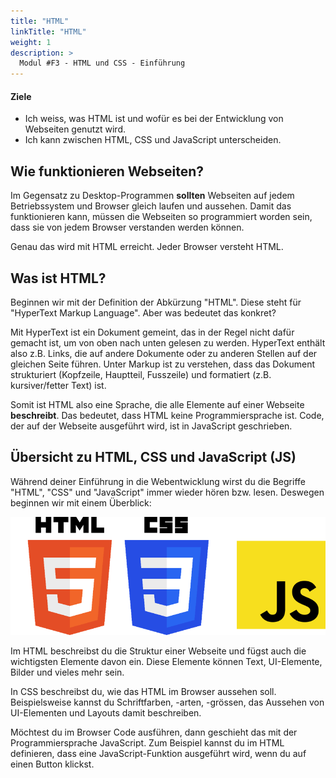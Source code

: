 ```yaml
---
title: "HTML"
linkTitle: "HTML"
weight: 1
description: >
  Modul #F3 - HTML und CSS - Einführung
---
```


#### Ziele

- Ich weiss, was HTML ist und wofür es bei der Entwicklung von Webseiten genutzt wird.
- Ich kann zwischen HTML, CSS und JavaScript unterscheiden.

## Wie funktionieren Webseiten?

Im Gegensatz zu Desktop-Programmen **sollten** Webseiten auf jedem Betriebssystem und Browser gleich laufen und aussehen. Damit das funktionieren kann, müssen die Webseiten so programmiert worden sein, dass sie von jedem Browser verstanden werden können.

Genau das wird mit HTML erreicht. Jeder Browser versteht HTML.

## Was ist HTML?

Beginnen wir mit der Definition der Abkürzung "HTML". Diese steht für "HyperText Markup Language". Aber was bedeutet das konkret?

Mit HyperText ist ein Dokument gemeint, das in der Regel nicht dafür gemacht ist, um von oben nach unten gelesen zu werden. HyperText enthält also z.B. Links, die auf andere Dokumente oder zu anderen Stellen auf der gleichen Seite führen. Unter Markup ist zu verstehen, dass das Dokument strukturiert (Kopfzeile, Hauptteil, Fusszeile) und formatiert (z.B. kursiver/fetter Text) ist.

Somit ist HTML also eine Sprache, die alle Elemente auf einer Webseite **beschreibt**. Das bedeutet, dass HTML keine Programmiersprache ist. Code, der auf der Webseite ausgeführt wird, ist in JavaScript geschrieben.

## Übersicht zu HTML, CSS und JavaScript (JS)

Während deiner Einführung in die Webentwicklung wirst du die Begriffe "HTML", "CSS" und "JavaScript" immer wieder hören bzw. lesen. Deswegen beginnen wir mit einem Überblick:

![htmlCssJs](images/html-css-js.png "HTML, CSS und JavaScript")

Im HTML beschreibst du die Struktur einer Webseite und fügst auch die wichtigsten Elemente davon ein. Diese Elemente können Text, UI-Elemente, Bilder und vieles mehr sein.

In CSS beschreibst du, wie das HTML im Browser aussehen soll. Beispielsweise kannst du Schriftfarben, -arten, -grössen, das Aussehen von UI-Elementen und Layouts damit beschreiben.

Möchtest du im Browser Code ausführen, dann geschieht das mit der Programmiersprache JavaScript. Zum Beispiel kannst du im HTML definieren, dass eine JavaScript-Funktion ausgeführt wird, wenn du auf einen Button klickst.

